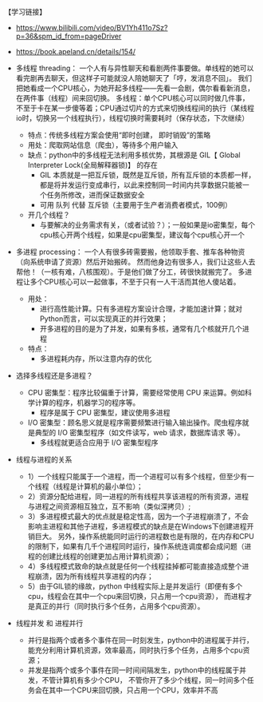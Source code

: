 【学习链接】
- https://www.bilibili.com/video/BV1Yh411o7Sz?p=36&spm_id_from=pageDriver
- https://book.apeland.cn/details/154/


- 多线程 threading： 一个人有与异性聊天和看剧两件事要做。单线程的她可以看完剧再去聊天，但这样子可能就没人陪她聊天了「哼，发消息不回」。
我们把她看成一个CPU核心，为她开起多线程——先看一会剧，偶尔看看新消息，在两件事（线程）间来回切换。
多线程：单个CPU核心可以同时做几件事，不至于卡在某一步傻等着；CPU通过切片的方式来切换线程间的执行（某线程io时，切换另一个线程执行），线程切换时需要耗时（保存状态，下次继续）
    - 特点：传统多线程方案会使用“即时创建， 即时销毁”的策略
    - 用处：爬取网站信息（爬虫），等待多个用户输入
    - 缺点：python中的多线程无法利用多核优势，其根源是 GIL【 Global Interpreter Lock(全局解释器锁)】 的存在
        - GIL 本质就是一把互斥锁，既然是互斥锁，所有互斥锁的本质都一样，都是将并发运行变成串行，以此来控制同一时间内共享数据只能被一个任务所修改，进而保证数据安全
        - 可用 队列 代替 互斥锁（主要用于生产者消费者模式，100例）
    - 开几个线程？
        - 与要解决的业务需求有关，（或者试验？）；一般如果是io密集型，每个cpu核心开两个线程，如果是cpu密集型，建议每个cpu核心开一个


- 多进程 processing： 一个人有很多砖需要搬，他领取手套、推车各种物资（向系统申请了资源）然后开始搬砖。
然而他身边有很多人，我们让这些人去帮他！（一核有难，八核围观）。于是他们做了分工，砖很快就搬完了。
多进程让多个CPU核心可以一起做事，不至于只有一人干活而其他人傻站着。
    - 用处：
        - 进行高性能计算。只有多进程方案设计合理，才能加速计算；就对Python而言，可以实现真正的并行效果；
        - 开多进程的目的是为了并发，如果有多核，通常有几个核就开几个进程
    - 特点：
        - 多进程耗内存，所以注意内存的优化


- 选择多线程还是多进程？
    - CPU 密集型：程序比较偏重于计算，需要经常使用 CPU 来运算。例如科学计算的程序，机器学习的程序等。
        - 程序是属于 CPU 密集型，建议使用多进程
    - I/O 密集型：顾名思义就是程序需要频繁进行输入输出操作。爬虫程序就是典型的 I/O 密集型程序（如文件读写，web 请求，数据库请求 等）。
        - 多线程就更适合应用于 I/O 密集型程序
    
- 线程与进程的关系
    - 1）一个线程只能属于一个进程，而一个进程可以有多个线程，但至少有一个线程（线程是计算机的最小单位）；
    - 2）资源分配给进程，同一进程的所有线程共享该进程的所有资源，进程与进程之间资源相互独立，互不影响（类似深拷贝）;
    - 3）多进程模式最大的优点就是稳定性高，因为一个子进程崩溃了，不会影响主进程和其他子进程，多进程模式的缺点是在Windows下创建进程开销巨大。
         另外，操作系统能同时运行的进程数也是有限的，在内存和CPU的限制下，如果有几千个进程同时运行，操作系统连调度都会成问题（进程的创建比线程的创建更加占用计算机资源）；
    - 4）多线程模式致命的缺点就是任何一个线程挂掉都可能直接造成整个进程崩溃，因为所有线程共享进程的内存；
    - 5）由于GIL锁的缘故，python 中线程实际上是并发运行（即便有多个cpu，线程会在其中一个cpu来回切换，只占用一个cpu资源），
         而进程才是真正的并行（同时执行多个任务，占用多个cpu资源）。
    
- 线程并发 和 进程并行
    - 并行是指两个或者多个事件在同一时刻发生，python中的进程属于并行，能充分利用计算机资源，效率最高，同时执行多个任务，占用多个cpu资源；
    - 并发是指两个或多个事件在同一时间间隔发生，python中的线程属于并发，不管计算机有多少个CPU，
      不管你开了多少个线程，同一时间多个任务会在其中一个CPU来回切换，只占用一个CPU，效率并不高